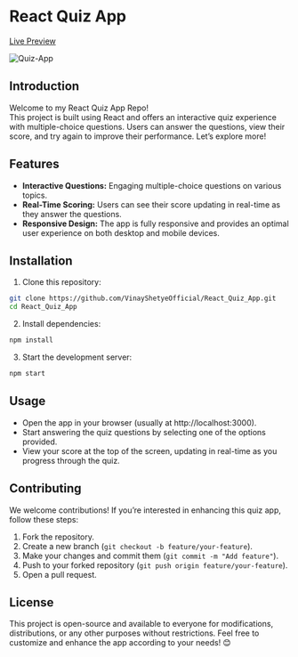 # React Quiz App
[Live Preview](https://superb-fudge-b88ad7.netlify.app/) 

![Quiz-App](https://github.com/VinayShetyeOfficial/React_Quiz_App/assets/100470361/927112bf-a5e6-49d3-8b3b-7492fa88a805)


## Introduction
Welcome to my React Quiz App Repo! <br>
This project is built using React and offers an interactive quiz experience with multiple-choice questions.  Users can answer the questions, view their score, and try again to improve their performance. Let’s explore more!

## Features
- **Interactive Questions:** Engaging multiple-choice questions on various topics.
- **Real-Time Scoring:** Users can see their score updating in real-time as they answer the questions.
- **Responsive Design:** The app is fully responsive and provides an optimal user experience on both desktop and mobile devices.

## Installation
1. Clone this repository:
  ```bash
  git clone https://github.com/VinayShetyeOfficial/React_Quiz_App.git
  cd React_Quiz_App
  ```

2. Install dependencies:
  ```bash
  npm install
  ```

3. Start the development server:
  ```bash
  npm start
  ```

## Usage
- Open the app in your browser (usually at http://localhost:3000).
- Start answering the quiz questions by selecting one of the options provided.
- View your score at the top of the screen, updating in real-time as you progress through the quiz.

## Contributing
We welcome contributions! If you’re interested in enhancing this quiz app, follow these steps:
1. Fork the repository.
2. Create a new branch (`git checkout -b feature/your-feature`).
3. Make your changes and commit them (`git commit -m "Add feature"`).
4. Push to your forked repository (`git push origin feature/your-feature`).
5. Open a pull request.

## License
This project is open-source and available to everyone for modifications, distributions, or any other purposes without restrictions. Feel free to customize and enhance the app according to your needs! 😊
